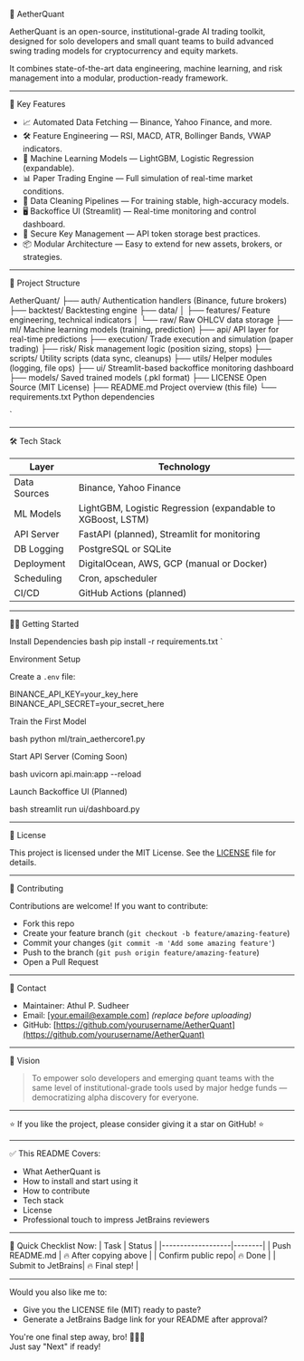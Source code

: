 🌟 AetherQuant

AetherQuant is an open-source, institutional-grade AI trading toolkit, designed for solo developers and small quant teams to build advanced swing trading models for cryptocurrency and equity markets.

It combines state-of-the-art data engineering, machine learning, and risk management into a modular, production-ready framework.

---

 🚀 Key Features

- 📈 Automated Data Fetching — Binance, Yahoo Finance, and more.
- 🛠️ Feature Engineering — RSI, MACD, ATR, Bollinger Bands, VWAP indicators.
- 🤖 Machine Learning Models — LightGBM, Logistic Regression (expandable).
- 📊 Paper Trading Engine — Full simulation of real-time market conditions.
- 🧹 Data Cleaning Pipelines — For training stable, high-accuracy models.
- 🖥️ Backoffice UI (Streamlit) — Real-time monitoring and control dashboard.
- 🔐 Secure Key Management — API token storage best practices.
- 📦 Modular Architecture — Easy to extend for new assets, brokers, or strategies.

---

 📂 Project Structure



AetherQuant/
├── auth/             Authentication handlers (Binance, future brokers)
├── backtest/         Backtesting engine
├── data/
│   ├── features/     Feature engineering, technical indicators
│   └── raw/          Raw OHLCV data storage
├── ml/               Machine learning models (training, prediction)
├── api/              API layer for real-time predictions
├── execution/        Trade execution and simulation (paper trading)
├── risk/             Risk management logic (position sizing, stops)
├── scripts/          Utility scripts (data sync, cleanups)
├── utils/            Helper modules (logging, file ops)
├── ui/               Streamlit-based backoffice monitoring dashboard
├── models/           Saved trained models (.pkl format)
├── LICENSE           Open Source (MIT License)
├── README.md         Project overview (this file)
└── requirements.txt  Python dependencies

`

---

 🛠️ Tech Stack

| Layer              | Technology      |
|--------------------|------------------|
| Data Sources       | Binance, Yahoo Finance |
| ML Models          | LightGBM, Logistic Regression (expandable to XGBoost, LSTM) |
| API Server         | FastAPI (planned), Streamlit for monitoring |
| DB Logging         | PostgreSQL or SQLite |
| Deployment         | DigitalOcean, AWS, GCP (manual or Docker) |
| Scheduling         | Cron, apscheduler |
| CI/CD              | GitHub Actions (planned)

---

 🧑‍💻 Getting Started

 Install Dependencies
bash
pip install -r requirements.txt
`

 Environment Setup

Create a `.env` file:


BINANCE_API_KEY=your_key_here
BINANCE_API_SECRET=your_secret_here


 Train the First Model

bash
python ml/train_aethercore1.py


 Start API Server (Coming Soon)

bash
uvicorn api.main:app --reload


 Launch Backoffice UI (Planned)

bash
streamlit run ui/dashboard.py


---

 📜 License

This project is licensed under the MIT License.
See the [LICENSE](LICENSE) file for details.

---

 🙌 Contributing

Contributions are welcome!
If you want to contribute:

* Fork this repo
* Create your feature branch (`git checkout -b feature/amazing-feature`)
* Commit your changes (`git commit -m 'Add some amazing feature'`)
* Push to the branch (`git push origin feature/amazing-feature`)
* Open a Pull Request

---

 💬 Contact

* Maintainer: Athul P. Sudheer
* Email: \[[your.email@example.com](mailto:your.email@example.com)] *(replace before uploading)*
* GitHub: [https://github.com/yourusername/AetherQuant](https://github.com/yourusername/AetherQuant)

---

 🎯 Vision

> To empower solo developers and emerging quant teams with the same level of institutional-grade tools used by major hedge funds — democratizing alpha discovery for everyone.

---

⭐ If you like the project, please consider giving it a star on GitHub! ⭐



---

 ✅ This README Covers:
- What AetherQuant is
- How to install and start using it
- How to contribute
- Tech stack
- License
- Professional touch to impress JetBrains reviewers

---

 🚀 Quick Checklist Now:
| Task              | Status |
|-------------------|--------|
| Push README.md    | 🔥 After copying above |
| Confirm public repo| 🔥 Done |
| Submit to JetBrains| 🔥 Final step! |

---

Would you also like me to:
- Give you the LICENSE file (MIT) ready to paste?  
- Generate a JetBrains Badge link for your README after approval?  

You're one final step away, bro! 🚀🚀🚀  
Just say "Next" if ready!

